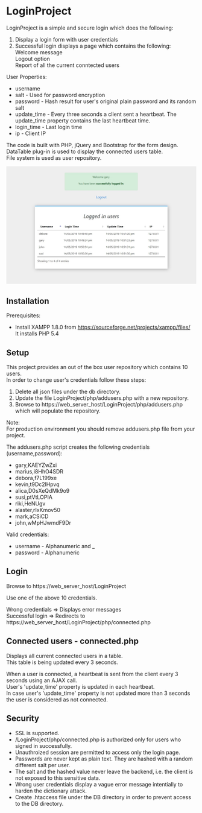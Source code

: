 # LoginProject

LoginProject is a simple and secure login which does the following:
1) Display a login form with user credentials
2) Successful login displays a page which contains the following:\
Welcome message\
Logout option\
Report of all the current conntected users

User Properties:
- username
- salt            - Used for password encryption
- password - Hash result for user's original plain password and its random salt 
- update_time     - Every three seconds a client sent a heartbeat. The update_time property contains the last heartbeat time.
- login_time      - Last login time
- ip              - Client IP 


The code is built with PHP, jQuery and Bootstrap for the form design.\
DataTable plug-in is used to display the connected users table. \
File system is used as user repository.

<img src="./LoginProject.jpg" alt="Connected users page" />

## Installation
Prerequisites:
- Install XAMPP 1.8.0 from https://sourceforge.net/projects/xampp/files/ \
  It installs PHP 5.4

## Setup
This project provides an out of the box user repository which contains 10 users.\
In order to change user's credentials follow these steps:
1. Delete all json files under the db directory.
2. Update the file LoginProject/php/addusers.php with a new repository.
3. Browse to https://web_server_host/LoginProject/php/addusers.php which will populate the repository.

Note:\
For production environment you should remove addusers.php file from your project.

The addusers.php script creates the following credentials (username,password):
- gary,KAEYZwZxi 
- marius,i8HhO4SDR 
- debora,f7L199xe 
- kevin,t9Dc2lHpvq 
- alica,D0sXeQdMk9o9 
- susi,ptVtLOPIA 
- riki,HeNUgv 
- alaster,rIxKmov50 
- mark,aCSiCD 
- john,wMpHJwmdF9Dr 

Valid credentials: 
- username - Alphanumeric and _ 
- password - Alphanumeric 

## Login
Browse to https://web_server_host/LoginProject 

Use one of the above 10 credentials. 

Wrong credentials => Displays error messages \
Successful login => Redirects to https://web_server_host/LoginProject/php/connected.php 

## Connected users - connected.php
Displays all current connected users in a table. \
This table is being updated every 3 seconds. 

When a user is connected, a heartbeat is sent from the client every 3 seconds using an AJAX call. \
User's 'update_time' property is updated in each heartbeat. \
In case user's 'update_time' property is not updated more than 3 seconds the user is considered as not connected. 

## Security
- SSL is supported. 
- /LoginProject/php/connected.php is authorized only for users who signed in successfully. 
- Unauthroized session are permitted to access only the login page. 
- Passwords are never kept as plain text. They are hashed with a random different salt per user. 
- The salt and the hashed value never leave the backend, i.e. the client is not exposed to this sensitive data. 
- Wrong user credentials display a vague error message intentially to harden the dictionary attack.
- Create .htaccess file under the DB directory in order to prevent access to the DB directory.

 
